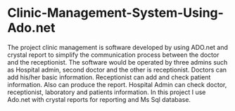 # Clinic-Management-System-Using-Ado.net

The project clinic management is software developed by using ADO.net and crystal report to simplify the communication process between the doctor and the receptionist. The software would be operated by three admins such as Hospital admin, second doctor and the other is receptionist. Doctors can add his/her basic information. Receptionist can add and check patient information. Also can produce the report. Hospital Admin can check doctor, receptionist, laboratory and patients information. In this project I use Ado.net with crystal reports for reporting and Ms Sql database.
